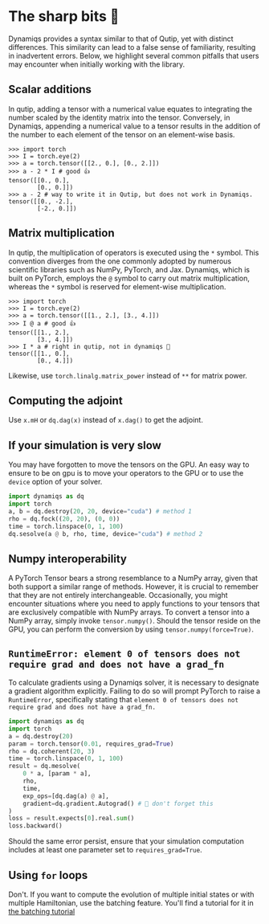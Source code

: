 # The sharp bits 🔪

Dynamiqs provides a syntax similar to that of Qutip, yet with distinct differences. This similarity can lead to a false sense of familiarity, resulting in inadvertent errors. Below, we highlight several common pitfalls that users may encounter when initially working with the library.

## Scalar additions

In qutip, adding a tensor with a numerical value equates to integrating the number scaled by the identity matrix into the tensor. Conversely, in Dynamiqs, appending a numerical value to a tensor results in the addition of the number to each element of the tensor on an element-wise basis.

```pycon
>>> import torch
>>> I = torch.eye(2)
>>> a = torch.tensor([[2., 0.], [0., 2.]])
>>> a - 2 * I # good 👍
tensor([[0., 0.],
        [0., 0.]])
>>> a - 2 # way to write it in Qutip, but does not work in Dynamiqs.
tensor([[0., -2.],
        [-2., 0.]])
```

## Matrix multiplication

In qutip, the multiplication of operators is executed using the `*` symbol. This convention diverges from the one commonly adopted by numerous scientific libraries such as NumPy, PyTorch, and Jax. Dynamiqs, which is built on PyTorch, employs the `@` symbol to carry out matrix multiplication, whereas the `*` symbol is reserved for element-wise multiplication.

```pycon
>>> import torch
>>> I = torch.eye(2)
>>> a = torch.tensor([[1., 2.], [3., 4.]])
>>> I @ a # good 👍
tensor([[1., 2.],
        [3., 4.]])
>>> I * a # right in qutip, not in dynamiqs 🙅
tensor([[1., 0.],
        [0., 4.]])
```

Likewise, use `torch.linalg.matrix_power` instead of `**` for matrix power.

## Computing the adjoint

Use `x.mH` or `dq.dag(x)` instead of `x.dag()` to get the adjoint.

## If your simulation is very slow

You may have forgotten to move the tensors on the GPU. An easy way to ensure to be on gpu is to move your operators to the GPU or to use the `device` option of your solver.

```python
import dynamiqs as dq
import torch
a, b = dq.destroy(20, 20, device="cuda") # method 1
rho = dq.fock((20, 20), (0, 0))
time = torch.linspace(0, 1, 100)
dq.sesolve(a @ b, rho, time, device="cuda") # method 2
```

## Numpy interoperability

A PyTorch Tensor bears a strong resemblance to a NumPy array, given that both support a similar range of methods. However, it is crucial to remember that they are not entirely interchangeable. Occasionally, you might encounter situations where you need to apply functions to your tensors that are exclusively compatible with NumPy arrays. To convert a tensor into a NumPy array, simply invoke `tensor.numpy()`. Should the tensor reside on the GPU, you can perform the conversion by using `tensor.numpy(force=True)`.

## `RuntimeError: element 0 of tensors does not require grad and does not have a grad_fn`

To calculate gradients using a Dynamiqs solver, it is necessary to designate a gradient algorithm explicitly. Failing to do so will prompt PyTorch to raise a `RuntimeError`, specifically stating that `element 0 of tensors does not require grad and does not have a grad_fn.`

```python
import dynamiqs as dq
import torch
a = dq.destroy(20)
param = torch.tensor(0.01, requires_grad=True)
rho = dq.coherent(20, 3)
time = torch.linspace(0, 1, 100)
result = dq.mesolve(
    0 * a, [param * a], 
    rho, 
    time, 
    exp_ops=[dq.dag(a) @ a],
    gradient=dq.gradient.Autograd() # 🚨 don't forget this
)
loss = result.expects[0].real.sum()
loss.backward()
```

Should the same error persist, ensure that your simulation computation includes at least one parameter set to `requires_grad=True`.

## Using `for` loops

Don't. If you want to compute the evolution of multiple initial states or with multiple Hamiltonian, use the batching feature. You'll find a tutorial for it in [the batching tutorial](/tutorials/batching.html)